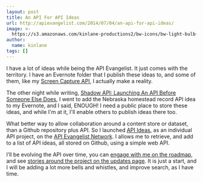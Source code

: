 ```yaml
---
layout: post
title: An API For API Ideas
url: http://apievangelist.com/2014/07/04/an-api-for-api-ideas/
image: >-
  https://s3.amazonaws.com/kinlane-productions2/bw-icons/bw-light-bulb-bright.png
author:
  name: kinlane
tags: []
---
```

I have a lot of ideas while being the API Evangelist. It just comes with the territory. I have an Evernote folder that I publish these ideas to, and some of them, like my [Screen Capture API](http://screen-capture.apievangelist.com/), I actually make a reality.

The other night while writing, [Shadow API: Launching An API Before Someone Else Does](http://apievangelist.com/2014/07/02/shadow-api-launching-an-api-before-someone-else-does/), I went to add the Nebraska homestead record API idea to my Evernote, and I said, ENOUGH! I need a public place to store these ideas, and while I'm at it, I'll enable others to publish ideas there too.

What better way to allow collaboration around a content store or dataset, than a Github repository plus API. So I launched [API Ideas](http://ideas.apievangelist.com/), as an individual API project, on the [API Evangelist Network](http://apievangelist.com/network.html). I allows me to retrieve, and add to a list of API ideas, all stored on Github, using a simple web API.

I’ll be evolving the API over time, you can [engage with me on the roadmap](http://ideas.apievangelist.com/roadmap.html), and see [stories around the project on the updates page](http://ideas.apievangelist.com/blog/). It is just a start, and I will be adding a lot more bells and whistles, and improve search, as I have time.